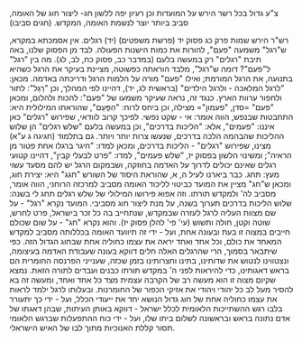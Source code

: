 

צ"ע גדול בכל רשר הירש על המועדות
וכן רעיון יפה ללשון חג- ליצור חוג של האומה, סביב ביותר יוצר לנשמת האומה, המקדש.
(חגים סביבו)

רש"ר הירש שמות פרק כג פסוק יד (פרשת משפטים)
(יד) רגלים. אין אסמכתא במקרא, ש"רגל" משמעה "פעם", להורות את כמות הישנות הפעולה. לבד מן הפסוק שלנו, באה תיבת "רגלים" רק במעשה בלעם (במדבר כב, פסוק כח, לב, לג). מה בין "רגל" ל"פעם"? דומה ש"רגל", מלבד הוראתה כפשוטה, מציינת בעיקר את הרגל כשהיא בתנועה, את הרגל המורמת; ואילו "פעם" מורה על הלמות הרגל ודריכתה באדמה. מכאן: "לרגל המלאכה - ולרגל הילדים" (בראשית לג, יד), דהיינו לפי המהלך, וכן "רַגֵל": לתור ולחפור ערוות הארץ. כנגד זה, נראה שעיקר משמעו של "פעם": להכות ולהלום, ומכאן "פעם" =סדן, "פעמון"= מצילה, וכן ביחס לרוח: "הִפָּעֵם", שהוראתו המילולית היא: התחבטות שבנפש, הווה אומר: אי - שקט נפשי. לפיכך קרוב לוודאי, שפירוש "רגלים" כאן איננו: "פעמים", אלא: "הליכות בדרכים", וכן במעשה בלעם "שלש רגלים" הן שלוש ההליכות שהבהמה הלכה בדרכים, שנעשו צרות יותר ויותר. גם בתלמוד (חגיגה ג ע"א) מצינו, שפירוש "רגלים" - הליכות בדרכים, ומכאן למדו: "חיגר ברגלו אחת פטור מן הראיה"; ומשינוי הלשון בפסוק יז, "שלש פעמים", למדו: "פרט לבעלי קבין", דהיינו קטועי רגלים שאינם יכולים לדרוך על האדמה בחוזקה, ושבמקום הרגל יש להם מסעד עשוי מעץ:
תחג. כבר ביארנו לעיל ה, א, שהוראת היסוד של השורש "חגג" היא: יצירת חוג, ומכאן ש"חג" מציין את המועד כביטוי לליכוד האומה מסביב למרכזה הרוחני, הווה אומר, מסביב לה' ולמקדש תורתו.
וזה אפוא פירושו המילולי של שלש רגלים תחג לי בשנה: שלוש הליכות בדרכים תערוך בשנה, על מנת ליצור חוג מסביבי. המועד נקרא "רגל" - על שם מצוות העליה לרגל לעזרה שבמקדש, שנתחייב בה כל זכר בישראל, פרט לחרש, שוטה וקטן, חולה ותשוש (עי' פי' להלן פסוק יז). והוא נקרא "חג" - על שום שכולם חייבים במצוה זו בעת ובעונה אחת, ועל - ידי זה תיוועד האומה בכללותה מסביב למקדש המאחד את כולם, וכל אחד ואחד יראה את עצמו כחוליה אחת שבחוג הגדול הזה. כפי שיתבאר בסמוך, הרי שהרגלים האלה חלים דווקא בעונה שעבודת האדמה בעיצומה, ונצטווינו לנטוש את שדותינו, בתינו וחצרותינו בזמן שכזה, שענייני הפרנסה החומרית הם בראש דאגותינו, כדי להיראות לפני ה' במקדש תורתו כבנים ועבדים לתורה הזאת. נמצא שקיום מצוה זו הוא מעשה רב של הקרבה עצמית מצד כל אחד ואחד, ומעשה זה בא להסיר מעל לב כל יהודי ויהודי את אזיקי הכפור של החומרנות. ובעלותו לרגל ילמד לראות את עצמו כחוליה אחת של חוג גדול הנושא יחד את ייעודי הכלל, ועל - ידי כך יתעורר בלבו רגש ההשתייכות הלאומית לכלל ישראל - דווקא באותן העיתות, שבהן דאגתו של אדם נתונה בראש ובראשונה לשלום ביתו שלו, ועל - ידי כוח ההתפעלות שברגש הלאומי תסור קללת האנוכיות מתוך לבו של האיש הישראלי.
